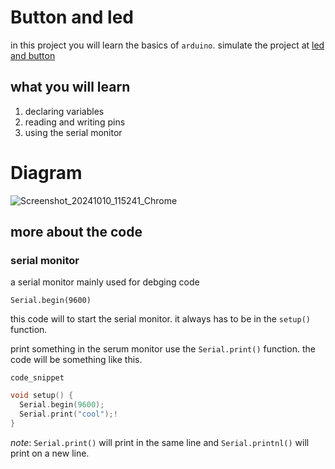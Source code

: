 # Button and led

in this project you will learn the basics of `arduino`.
simulate the project at [led and button](https://wokwi.com/projects/411336385024901121)



## what you will learn 
1. declaring variables
2. reading and writing pins
3. using the serial monitor

# Diagram
![Screenshot_20241010_115241_Chrome](https://github.com/user-attachments/assets/6bb95536-b864-4568-97d8-5654944a87fb)

## more about the code 

### serial monitor
a serial monitor mainly used for debging code


```
Serial.begin(9600)
```
this code will to start the serial monitor. it always has to be in the
`setup()` function. 


print something in the serum monitor use the `Serial.print()` function.
the code will be something like this.

``` language cool gogle.com link_text
code_snippet
```

``` cpp
void setup() {
  Serial.begin(9600);
  Serial.print("cool");! 
}
```

*note*: `Serial.print()` will print in the same line and `Serial.printnl()` will print on a new line.


